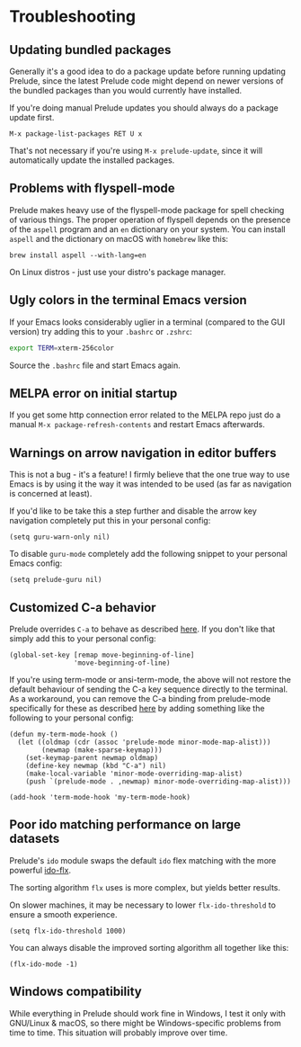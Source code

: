 # Troubleshooting

## Updating bundled packages

Generally it's a good idea to do a package update before running
updating Prelude, since the latest Prelude code might depend on newer
versions of the bundled packages than you would currently have
installed.

If you're doing manual Prelude updates you should always do a package update first.

    M-x package-list-packages RET U x

That's not necessary if you're using `M-x prelude-update`, since it
will automatically update the installed packages.

## Problems with flyspell-mode

Prelude makes heavy use of the flyspell-mode package for spell
checking of various things. The proper operation of flyspell depends
on the presence of the `aspell` program and an `en` dictionary on your
system. You can install `aspell` and the dictionary on macOS with
`homebrew` like this:

```shell
brew install aspell --with-lang=en
```

On Linux distros - just use your distro's package manager.

## Ugly colors in the terminal Emacs version

If your Emacs looks considerably uglier in a terminal (compared to the
GUI version) try adding this to your `.bashrc` or `.zshrc`:

```bash
export TERM=xterm-256color
```

Source the `.bashrc` file and start Emacs again.

## MELPA error on initial startup

If you get some http connection error related to the MELPA repo
just do a manual `M-x package-refresh-contents` and restart Emacs
afterwards.

## Warnings on arrow navigation in editor buffers

This is not a bug - it's a feature! I firmly believe that the one true
way to use Emacs is by using it the way it was intended to be used (as
far as navigation is concerned at least).

If you'd like to be take this a step further and disable the arrow key navigation
completely put this in your personal config:

```emacs-lisp
(setq guru-warn-only nil)
```

To disable `guru-mode` completely add the following snippet to your
personal Emacs config:

```emacs-lisp
(setq prelude-guru nil)
```

## Customized C-a behavior

Prelude overrides `C-a` to behave as described
[here](http://emacsredux.com/blog/2013/05/22/smarter-navigation-to-the-beginning-of-a-line/). If
you don't like that simply add this to your personal config:

```emacs-lisp
(global-set-key [remap move-beginning-of-line]
                'move-beginning-of-line)
```

If you're using term-mode or ansi-term-mode, the above will not
restore the default behaviour of sending the C-a key sequence directly
to the terminal. As a workaround, you can remove the C-a binding from
prelude-mode specifically for these as described
[here](https://emacsredux.com/blog/2013/09/25/removing-key-bindings-from-minor-mode-keymaps/)
by adding something like the following to your personal config:

```emacs-lisp
(defun my-term-mode-hook ()
  (let ((oldmap (cdr (assoc 'prelude-mode minor-mode-map-alist)))
        (newmap (make-sparse-keymap)))
    (set-keymap-parent newmap oldmap)
    (define-key newmap (kbd "C-a") nil)
    (make-local-variable 'minor-mode-overriding-map-alist)
    (push `(prelude-mode . ,newmap) minor-mode-overriding-map-alist)))

(add-hook 'term-mode-hook 'my-term-mode-hook)
```

## Poor ido matching performance on large datasets

Prelude's `ido` module swaps the default `ido` flex matching with the
more powerful [ido-flx](https://github.com/lewang/flx).

The sorting algorithm `flx` uses is more complex, but yields better results.

On slower machines, it may be necessary to lower `flx-ido-threshold` to
ensure a smooth experience.

```emacs-lisp
(setq flx-ido-threshold 1000)
```

You can always disable the improved sorting algorithm all together like this:

```emacs-lisp
(flx-ido-mode -1)
```

## Windows compatibility

While everything in Prelude should work fine in Windows, I test it only
with GNU/Linux & macOS, so there might be Windows-specific problems from time to
time. This situation will probably improve over time.
